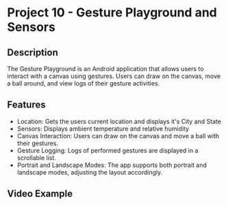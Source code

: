 # Project 10 - Gesture Playground and Sensors
## Description
The Gesture Playground is an Android application that allows users to interact with a canvas using gestures. Users can draw on the canvas, move a ball around, and view logs of their gesture activities.

## Features
- Location: Gets the users current location and displays it's City and State
- Sensors: Displays ambient temperature and relative humidity
- Canvas Interaction: Users can draw on the canvas and move a ball with their gestures.
- Gesture Logging: Logs of performed gestures are displayed in a scrollable list.
- Portrait and Landscape Modes: The app supports both portrait and landscape modes, adjusting the layout accordingly.

## Video Example

